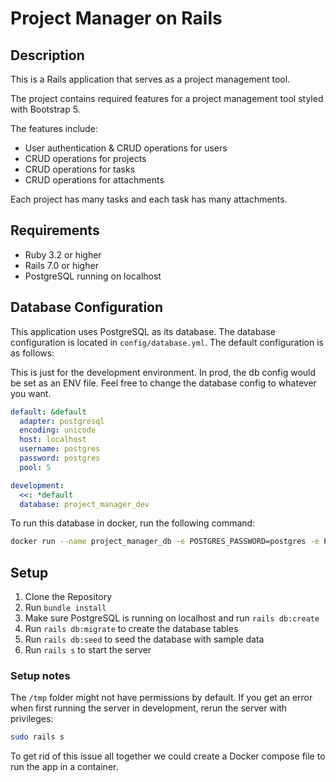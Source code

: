 # Project Manager on Rails

## Description

This is a Rails application that serves as a project management tool.

The project contains required features for a project management tool styled with Bootstrap 5.

The features include:
- User authentication & CRUD operations for users
- CRUD operations for projects
- CRUD operations for tasks
- CRUD operations for attachments

Each project has many tasks and each task has many attachments.

## Requirements
- Ruby 3.2 or higher
- Rails 7.0 or higher
- PostgreSQL running on localhost

## Database Configuration
This application uses PostgreSQL as its database.
The database configuration is located in `config/database.yml`.
The default configuration is as follows:

This is just for the development environment. In prod, the db config would be set as an ENV file.
Feel free to change the database config to whatever you want.

```yml
default: &default
  adapter: postgresql
  encoding: unicode
  host: localhost
  username: postgres
  password: postgres
  pool: 5

development:
  <<: *default
  database: project_manager_dev
 ```

To run this database in docker, run the following command:

```bash
docker run --name project_manager_db -e POSTGRES_PASSWORD=postgres -e POSTGRES_USER=postgres -e -p 5432:5432 -d postgres
```

## Setup
1. Clone the Repository
2. Run `bundle install`
3. Make sure PostgreSQL is running on localhost and run `rails db:create`
4. Run `rails db:migrate` to create the database tables
5. Run `rails db:seed` to seed the database with sample data
6. Run `rails s` to start the server

### Setup notes

The `/tmp` folder might not have permissions by default.
If you get an error when first running the server in development, rerun the server with privileges:

```bash
sudo rails s
``` 

To get rid of this issue all together we could create a Docker compose file to run the app in a container. 
